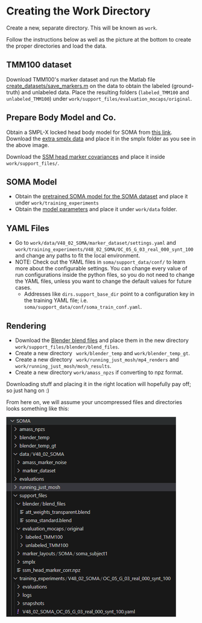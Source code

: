 # Creating the Work Directory

Create a new, separate directory. This will be known as ```` work ````.

Follow the instructions below as well as the picture at the bottom to create the proper directories and load the data.

## TMM100 dataset
Download TMM100's marker dataset and run the Matlab file [create_datasets/save_markers.m](save_markers.m) on the data to obtain the labeled (ground-truth) and unlabeled data.
Place the resulting folders (```labeled_TMM100``` and ```unlabeled_TMM100```) under ```` work/support_files/evaluation_mocaps/original ````.

## Prepare Body Model and Co.
Obtain a SMPL-X locked head body model for SOMA from [this link](https://smpl-x.is.tue.mpg.de/download.php).
Download the [extra smplx data](https://download.is.tue.mpg.de/download.php?domain=soma&sfile=smplx/extra_smplx_data.tar.bz2)
and place it in the smplx folder as you see in the above image.

Download the
[SSM head marker covariances](https://download.is.tue.mpg.de/soma/ssm_head_marker_corr.npz) and place it inside ```` work/support_files/ ````.

## SOMA Model
- Obtain the 
[pretrained SOMA model for the SOMA dataset](https://download.is.tue.mpg.de/download.php?domain=soma&sfile=training_experiments/V48_02_SOMA.tar.bz2) and place it under ```` work/training_experiments ````
- Obtain the [model parameters](https://download.is.tue.mpg.de/download.php?domain=soma&sfile=smplx/data/V48_01_SOMA.tar.bz2) and place it under ```` work/data ```` folder.

## YAML Files
- Go to ```` work/data/V48_02_SOMA/marker_dataset/settings.yaml ```` and ```` work/training_experiments/V48_02_SOMA/OC_05_G_03_real_000_synt_100 ```` and change any paths to fit the local environment.
- NOTE: Check out the YAML files in `````` soma/support_data/conf/ `````` to learn more about the configurable settings. You can change every value of run configurations inside the python files, so you do not need to change the YAML files, unless you want to change the default values for future cases. 
    - Addresses like ```` dirs.support_base_dir ```` point to a configuration key in the training YAML file; i.e. ```` soma/support_data/conf/soma_train_conf.yaml ````.

## Rendering
- Download the [Blender blend files](https://download.is.tue.mpg.de/download.php?domain=soma&sfile=blender/blend_files.tar.bz2)
and place them in the new directory ```` work/support_files/blender/blend_files ````.
- Create a new directory ``` work/blender_temp``` and ``` work/blender_temp_gt ```.
- Create a new directory ``` work/running_just_mosh/mp4_renders``` and ``` work/running_just_mosh/mosh_results ```.
- Create a new directory ``` work/amass_npzs ``` if converting to npz format.

Downloading stuff and placing it in the right location will hopefully pay off; so just hang on :)

From here on, we will assume your uncompressed files and directories looks something like this:

<img alt="alt text" src="work_dir.png" title="An example of a SOMA work directory"/>